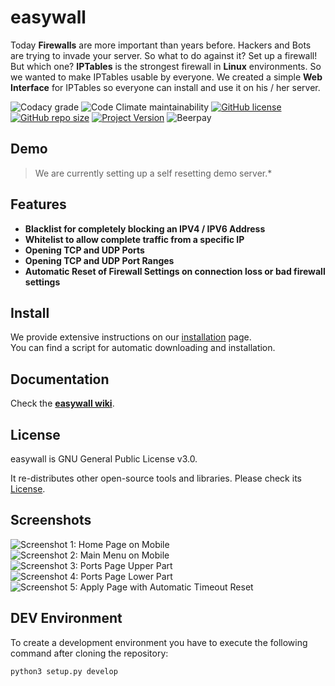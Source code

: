 # easywall

Today **Firewalls** are more important than years before. Hackers and Bots are trying to invade your server. So what to do against it?
Set up a firewall! But which one? **IPTables** is the strongest firewall in **Linux** environments. So we wanted to make IPTables usable by everyone. We created a simple **Web Interface** for IPTables so everyone can install and use it on his / her server.

![Codacy grade](https://img.shields.io/codacy/grade/4e00bc51bf1b418099414d857d25249b)
![Code Climate maintainability](https://img.shields.io/codeclimate/maintainability/jpylypiw/easywall)
[![GitHub license](https://img.shields.io/github/license/jpylypiw/easywall)](https://github.com/jpylypiw/easywall/blob/master/LICENSE)
[![GitHub repo size](https://img.shields.io/github/repo-size/jpylypiw/easywall.svg)](https://github.com/jpylypiw/easywall)
[![Project Version](https://img.shields.io/badge/release-alpha%20testing-red.svg)](https://github.com/jpylypiw/easywall)
![Beerpay](https://img.shields.io/beerpay/jpylypiw/easywall)

## Demo

> We are currently setting up a self resetting demo server.*

## Features

- **Blacklist for completely blocking an IPV4 / IPV6 Address**
- **Whitelist to allow complete traffic from a specific IP**
- **Opening TCP and UDP Ports**
- **Opening TCP and UDP Port Ranges**
- **Automatic Reset of Firewall Settings on connection loss or bad firewall settings**

## Install

We provide extensive instructions on our [installation](https://github.com/jpylypiw/easywall/blob/master/INSTALL.md) page.  
You can find a script for automatic downloading and installation.

## Documentation

Check the **[easywall wiki](https://github.com/jpylypiw/easywall/wiki)**.

## License

easywall is GNU General Public License v3.0.

It re-distributes other open-source tools and libraries. Please check its [License](https://github.com/jpylypiw/easywall/blob/master/LICENSE).

## Screenshots

![Screenshot 1: Home Page on Mobile](http://i.imgur.com/vEneFWK.png)
![Screenshot 2: Main Menu on Mobile](http://i.imgur.com/zxCcPQW.png)
![Screenshot 3: Ports Page Upper Part](http://i.imgur.com/qYjxXNZ.png)
![Screenshot 4: Ports Page Lower Part](http://i.imgur.com/zdN0oRu.png)
![Screenshot 5: Apply Page with Automatic Timeout Reset](http://i.imgur.com/BaWMkZD.png)

## DEV Environment

To create a development environment you have to execute the following command after cloning the repository:

``` bash
python3 setup.py develop
```
